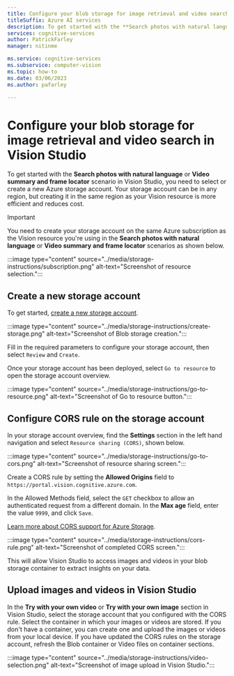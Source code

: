 ```yaml
---
title: Configure your blob storage for image retrieval and video search in Vision Studio
titleSuffix: Azure AI services
description: To get started with the **Search photos with natural language** or with **Video summary and frame locator** in Vision Studio, you will need to select or create a new storage account.
services: cognitive-services
author: PatrickFarley
manager: nitinme

ms.service: cognitive-services
ms.subservice: computer-vision
ms.topic: how-to
ms.date: 03/06/2023
ms.author: pafarley

---
```


# Configure your blob storage for image retrieval and video search in Vision Studio

To get started with the **Search photos with natural language** or **Video summary and frame locator** scenario in Vision Studio, you need to select or create a new Azure storage account. Your storage account can be in any region, but creating it in the same region as your Vision resource is more efficient and reduces cost. 

> [!IMPORTANT]
> You need to create your storage account on the same Azure subscription as the Vision resource you're using in the **Search photos with natural language** or **Video summary and frame locator** scenarios as shown below.

:::image type="content" source="../media/storage-instructions/subscription.png" alt-text="Screenshot of resource selection.":::

## Create a new storage account

To get started, <a href="https://ms.portal.azure.com/#create/Microsoft.StorageAccount"  title="create a new storage account"  target="_blank">create a new storage account</a>.

:::image type="content" source="../media/storage-instructions/create-storage.png" alt-text="Screenshot of Blob storage creation.":::


Fill in the required parameters to configure your storage account, then select `Review` and `Create`. 

Once your storage account has been deployed, select `Go to resource` to open the storage account overview. 

:::image type="content" source="../media/storage-instructions/go-to-resource.png" alt-text="Screenshot of Go to resource button.":::


## Configure CORS rule on the storage account 

In your storage account overview, find the **Settings** section in the left hand navigation and select `Resource sharing (CORS)`, shown below.

:::image type="content" source="../media/storage-instructions/go-to-cors.png" alt-text="Screenshot of resource sharing screen.":::


Create a CORS rule by setting the **Allowed Origins** field to `https://portal.vision.cognitive.azure.com`.

In the Allowed Methods field, select the `GET` checkbox to allow an authenticated request from a different domain. In the **Max age** field, enter the value `9999`, and click `Save`. 

[Learn more about CORS support for Azure Storage](/rest/api/storageservices/cross-origin-resource-sharing--cors--support-for-the-azure-storage-services).


:::image type="content" source="../media/storage-instructions/cors-rule.png" alt-text="Screenshot of completed CORS screen.":::


This will allow Vision Studio to access images and videos in your blob storage container to extract insights on your data.

## Upload images and videos in Vision Studio

In the **Try with your own video** or **Try with your own image** section in Vision Studio, select the storage account that you configured with the CORS rule. Select the container in which your images or videos are stored. If you don't have a container, you can create one and upload the images or videos from your local device. If you have updated the CORS rules on the storage account, refresh the Blob container or Video files on container sections.


:::image type="content" source="../media/storage-instructions/video-selection.png" alt-text="Screenshot of image upload in Vision Studio.":::






